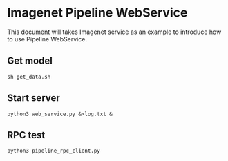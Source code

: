 # Imagenet Pipeline WebService

This document will takes Imagenet service as an example to introduce how to use Pipeline WebService.

## Get model
```
sh get_data.sh
```

## Start server

```
python3 web_service.py &>log.txt &
```

## RPC test
```
python3 pipeline_rpc_client.py
```
